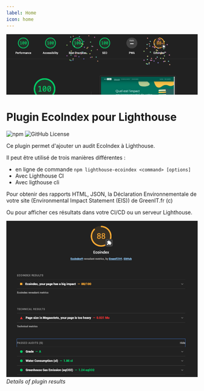```yaml
---
label: Home
icon: home
---
```


![](./ecoindex-intro.png)

# Plugin EcoIndex pour Lighthouse

![npm](https://img.shields.io/npm/v/lighthouse-plugin-ecoindex) ![GitHub License](https://img.shields.io/github/license/NovaGaia/lighthouse-plugin-ecoindex)

Ce plugin permet d'ajouter un audit EcoIndex à Lighthouse.

Il peut être utilisé de trois manières différentes :

- en ligne de commande `npm lighthouse-ecoindex <command> [options]`
- Avec Lighthouse CI
- Avec ligthouse cli

Pour obtenir des rapports HTML, JSON, la Déclaration Environnementale de votre site (Environmental Impact Statement (EIS)) de GreenIT.fr (c)

Ou pour afficher ces résultats dans votre CI/CD ou un serveur Lighthouse.

![Details of plugin results](./ecoindex-results.png)
_Details of plugin results_
